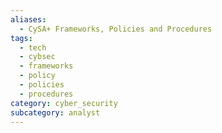 ```yaml
---
aliases:
  - CySA+ Frameworks, Policies and Procedures
tags:
  - tech
  - cybsec
  - frameworks
  - policy
  - policies
  - procedures
category: cyber_security
subcategory: analyst
---
```

# 